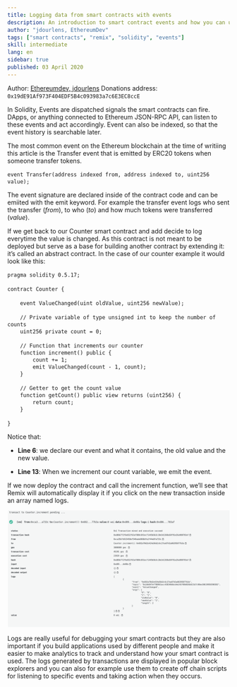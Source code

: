 ```yaml
---
title: Logging data from smart contracts with events
description: An introduction to smart contract events and how you can use them to log data
author: "jdourlens, EthereumDev"
tags: ["smart contracts", "remix", "solidity", "events"]
skill: intermediate
lang: en
sidebar: true
published: 03 April 2020
---
```


Author: [Ethereumdev, jdourlens](https://ethereumdev.io/logging-data-with-events/)
Donations address: `0x19dE91Af973F404EDF5B4c093983a7c6E3EC8ccE`

In Solidity, Events are dispatched signals the smart contracts can fire. DApps, or anything connected to Ethereum JSON-RPC API, can listen to these events and act accordingly. Event can also be indexed, so that the event history is searchable later.

The most common event on the Ethereum blockchain at the time of writiing this article is the Transfer event that is emitted by ERC20 tokens when someone transfer tokens.

```
event Transfer(address indexed from, address indexed to, uint256 value);
```

The event signature are declared inside of the contract code and can be emiited with the emit keyword. For example the transfer event logs who sent the transfer (_from_), to who (_to_) and how much tokens were transferred (_value_).

If we get back to our Counter smart contract and add decide to log everytime the value is changed. As this contract is not meant to be deployed but serve as a base for building another contract by extending it: it’s called an abstract contract. In the case of our counter example it would look like this:

```
pragma solidity 0.5.17;

contract Counter {

    event ValueChanged(uint oldValue, uint256 newValue);

    // Private variable of type unsigned int to keep the number of counts
    uint256 private count = 0;

    // Function that increments our counter
    function increment() public {
        count += 1;
        emit ValueChanged(count - 1, count);
    }

    // Getter to get the count value
    function getCount() public view returns (uint256) {
        return count;
    }

}
```

Notice that:

- **Line 6**: we declare our event and what it contains, the old value and the new value.

- **Line 13**: When we increment our count variable, we emit the event.

If we now deploy the contract and call the increment function, we’ll see that Remix will automatically display it if you click on the new transaction inside an array named logs.

![Remix screenshot](./remix-screenshot.png)

Logs are really useful for debugging your smart contracts but they are also important if you build applications used by different people and make it easier to make analytics to track and understand how your smart contract is used. The logs generated by transactions are displayed in popular block explorers and you can also for example use them to create off chain scripts for listening to specific events and taking action when they occurs.
